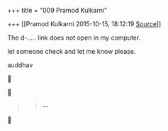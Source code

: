 +++
title = "009 Pramod Kulkarni"

+++
[[Pramod Kulkarni	2015-10-15, 18:12:19 [Source](https://groups.google.com/g/samskrita/c/PIhlA4sOwj0)]]



The d-..... link does not open in my computer.

let someone check and let me know please.

auddhav

  





> 
> > 
> > --  
> > 
> > 



